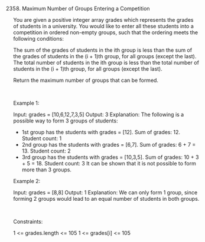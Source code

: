 2358. Maximum Number of Groups Entering a Competition

You are given a positive integer array grades which represents the grades of students in a university. You would like to enter all these students into a competition in ordered non-empty groups, such that the ordering meets the following conditions:

The sum of the grades of students in the ith group is less than the sum of the grades of students in the (i + 1)th group, for all groups (except the last).
The total number of students in the ith group is less than the total number of students in the (i + 1)th group, for all groups (except the last).

Return the maximum number of groups that can be formed.

 

Example 1:

Input: grades = [10,6,12,7,3,5]
Output: 3
Explanation: The following is a possible way to form 3 groups of students:
- 1st group has the students with grades = [12]. Sum of grades: 12. Student count: 1
- 2nd group has the students with grades = [6,7]. Sum of grades: 6 + 7 = 13. Student count: 2
- 3rd group has the students with grades = [10,3,5]. Sum of grades: 10 + 3 + 5 = 18. Student count: 3
It can be shown that it is not possible to form more than 3 groups.


Example 2:

Input: grades = [8,8]
Output: 1
Explanation: We can only form 1 group, since forming 2 groups would lead to an equal number of students in both groups.


 

Constraints:

1 <= grades.length <= 105
1 <= grades[i] <= 105